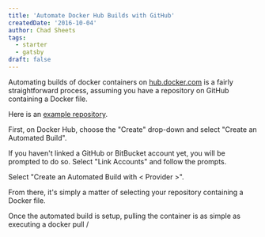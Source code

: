 ```yaml
---
title: 'Automate Docker Hub Builds with GitHub'
createdDate: '2016-10-04'
author: Chad Sheets
tags:
  - starter
  - gatsby
draft: false
---
```


Automating builds of docker containers on [hub.docker.com](https://hub.docker.com/) is a fairly straightforward process, assuming you have a repository on GitHub containing a Docker file.

Here is an [example repository](https://github.com/linconf/docker-debian8-ansible).

First, on Docker Hub, choose the "Create" drop-down and select "Create an Automated Build".

If you haven't linked a GitHub or BitBucket account yet, you will be prompted to do so. Select "Link Accounts" and follow the prompts.

Select "Create an Automated Build with < Provider >".

From there, it's simply a matter of selecting your repository containing a Docker file.

Once the automated build is setup, pulling the container is as simple as executing a docker pull /